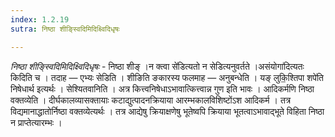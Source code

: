```yaml
---
index: 1.2.19
sutra: निष्ठा शीङ्स्विदिमिदिक्ष्विदिधृषः

---
```

_निष्ठा शीङ्स्विदिमिदिक्ष्विदिधृषः_ - निष्ठा शीङ् ।न क्त्वा से॑डित्यतो न सेडित्यनुवर्तते ।असंयोगा॑दित्यतः किदिति च । तदाह —  एभ्यः सेडिति । शीङिति ङकारस्य फलमाह —  अनुबन्धेति । यङ् लुकि॒श्तिपा शपे॑ति निषेधार्थ इत्यर्थः । सेश्यितवानिति । अत्र कित्त्वनिषेधाऽभावात्कित्त्वान्न गुण इति भावः । आदिकर्मणि निष्ठा वक्तव्येति । दीर्घकालव्यासक्तायाः कटाद्युत्पादनक्रियाया आरम्भकालविशिष्टोंऽश आदिकर्म । तत्र विद्यमानाद्धातोर्निष्ठा वक्तव्येत्यर्थः । तत्र आद्येषु क्रियाक्षणेषु भूतेष्वपि क्रियाया भूतत्वाऽभावाद्भूते विहिता निष्ठा न प्राप्तेत्यारम्भः । 